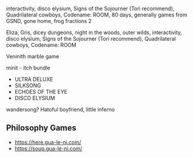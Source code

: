 interactivity, disco elysium, Signs of the Sojourner (Tori recommend), Quadrilateral cowboys, Codename: ROOM, 80 days, generally games from GSND, gone home, frog fractions 2


Eliza, Gris, dicey dungeons, night in the woods, outer wilds, interactivity, disco elysium, Signs of the Sojourner (Tori recommend), Quadrilateral cowboys, Codename: ROOM

Veninith marble game

minit - itch bundle

 - ULTRA DELUXE
 - SILKSONG
 - ECHOES OF THE EYE
 - DISCO ELYSIUM

wandersong? Hatoful boyfriend, little inferno

Philosophy Games
----------------

 - https://here.gua-le-ni.com/
 - https://soup.gua-le-ni.com/
